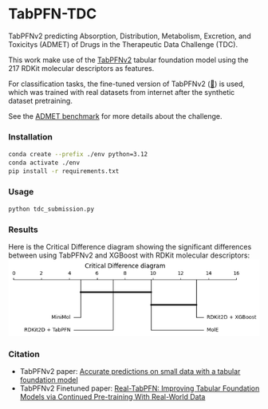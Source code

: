 # TabPFN-TDC
TabPFNv2 predicting Absorption, Distribution, Metabolism, Excretion, and Toxicitys (ADMET) of Drugs in the Therapeutic Data Challenge (TDC).  

This work make use of the [TabPFNv2](https://www.nature.com/articles/s41586-024-08328-6) tabular foundation model using the 217 RDKit molecular descriptors as features.

For classification tasks, the fine-tuned version of TabPFNv2 ([📝](https://arxiv.org/abs/2507.03971)) is used, which was trained with real datasets from internet after the synthetic dataset pretraining.

See the [ADMET benchmark](https://tdcommons.ai/benchmark/admet_group/overview/) for more details about the challenge.



### Installation
```bash
conda create --prefix ./env python=3.12
conda activate ./env
pip install -r requirements.txt
```

### Usage
```bash
python tdc_submission.py
```

### Results
Here is the Critical Difference diagram showing the significant differences between using TabPFNv2 and XGBoost with RDKit molecular descriptors:
![CD Diagram](results/critical_difference_diagram.png)



### Citation
- TabPFNv2 paper: [Accurate predictions on small data with a tabular foundation model](https://www.nature.com/articles/s41586-024-08328-6) 
- TabPFNv2 Finetuned paper: [Real-TabPFN: Improving Tabular Foundation Models via Continued Pre-training With Real-World Data](https://arxiv.org/abs/2507.03971)